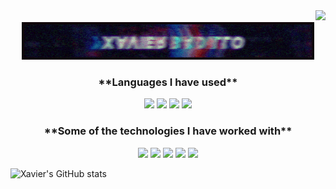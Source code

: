 <div align="right">
  <img src="https://visitor-badge.laobi.icu/badge?page_id=lowtiist.README" />
</div>
<div align="center">
  <img  src="https://github.com/lowtiist/lowtiist/blob/main/standard.gif" />
</div>
<div align="center">
  <h3>**Languages I have used**</h3>
</div>
<p align="center" width="100%">
  <img src="https://img.shields.io/badge/-HTML5-000000?style=flat&logo=HTML5" />
  <img src="https://img.shields.io/badge/-JavaScript-000000?style=flat&logo=javascript" />
  <img src="https://img.shields.io/badge/-Python-000000?style=flat&logo=python" />
  <img src="https://img.shields.io/badge/-CSS3-000000?style=flat&logo=css3" />
</p>
<div align="center">
  <h3>**Some of the technologies I have worked with**</h3>
</div>

<p align="center" width="100%">
<img src="https://img.shields.io/badge/-Git-000000?style=flat&logo=git&logoColor=F05032" />
<img src="https://img.shields.io/badge/-GitHub-000000?style=flat&logo=github&logoColor=FFFFFF" />
<img src="https://img.shields.io/badge/-Figma-000000?style=flat&logo=figma&logoColor=white&logoColor=0052CC" />
<img src="https://img.shields.io/badge/-Node.js-000000?style=flat&logo=node.js&logoColor=339933" />
<img src="https://img.shields.io/badge/-React-000000?style=flat&logo=React&logoColor=61DAFB" />
</p>


![Xavier's GitHub stats](https://github-readme-stats.vercel.app/api?username=lowtiist&theme=dark&show_icons=true)


